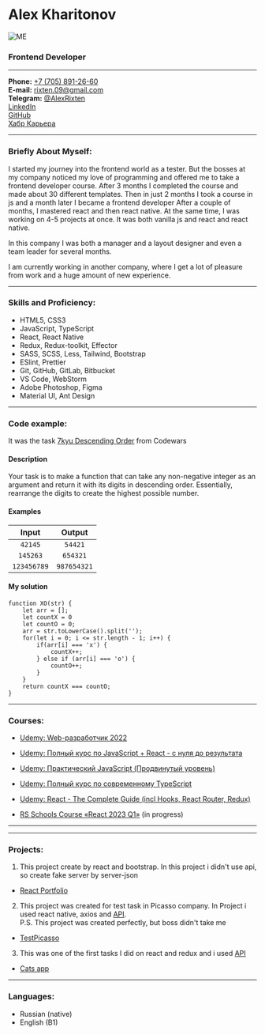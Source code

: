 # Alex Kharitonov
![ME](https://avatars.githubusercontent.com/u/91592026?s=96&v=4)
### Frontend Developer

---

**Phone:** [+7 (705) 891-26-60](tel:77058912660)<br>
**E-mail:** [rixten.09@gmail.com](mailto:rixten.09@gmail.com)<br>
**Telegram:** [@AlexRixten](https://t.me/AlexRixten)<br>
[LinkedIn](https://www.linkedin.com/in/alex-kharitonov-4b0474261/)<br>
[GitHub](https://github.com/AlexRixten/)<br>
[Хабр Карьера](https://career.habr.com/alexrixten/)<br>

---

### Briefly About Myself:
I started my journey into the frontend world as a tester. But the bosses at my company noticed my love of programming and offered me to take a frontend developer course. After 3 months I completed the course and made about 30 different templates. Then in just 2 months I took a course in js and a month later I became a frontend developer
After a couple of months, I mastered react and then react native. At the same time, I was working on 4-5 projects at once. It was both vanilla js and react and react native.

In this company I was both a manager and a layout designer and even a team leader for several months.

I am currently working in another company, where I get a lot of pleasure from work and a huge amount of new experience.

---

### Skills and Proficiency:
- HTML5, CSS3
- JavaScript, TypeScript
- React, React Native
- Redux, Redux-toolkit, Effector
- SASS, SCSS, Less, Tailwind, Bootstrap
- ESlint, Prettier
- Git, GitHub, GitLab, Bitbucket
- VS Code, WebStorm
- Adobe Photoshop, Figma
- Material UI, Ant Design

---

### Code example:
It was the task [7kyu Descending Order](https://www.codewars.com/kata/5467e4d82edf8bbf40000155) from Codewars <br>
#### Description
Your task is to make a function that can take any non-negative integer as an argument and return it with its digits in descending order. Essentially, rearrange the digits to create the highest possible number.

#### Examples

|      Input      |     Output      |
|:---------------:|:---------------:|
|   ```42145```   |   ```54421```   |
|  ```145263```   |  ```654321```   |
| ```123456789``` | ```987654321``` |

#### My solution
```
function XO(str) {
    let arr = [];
    let countX = 0
    let countO = 0;
    arr = str.toLowerCase().split('');
    for(let i = 0; i <= str.length - 1; i++) {
        if(arr[i] === 'x') {
            countX++;
        } else if (arr[i] === 'o') {
            countO++;
        }
    }
    return countX === countO;
}
```
---

### Courses:

* [Udemy: Web-разработчик 2022](https://www.udemy.com/course/webdeveloper/ "Web-разработчик 2022")

* [Udemy: Полный курс по JavaScript + React - с нуля до результата](https://www.udemy.com/course/javascript_full/ "Полный курс по JavaScript + React - с нуля до результата")

* [Udemy: Практический JavaScript (Продвинутый уровень)](https://www.udemy.com/course/javascript_practice/ "Практический JavaScript (Продвинутый уровень)")

* [Udemy: Полный курс по современному TypeScript](https://www.udemy.com/course/modern_typescript/ "Полный курс по современному TypeScript")

* [Udemy: React - The Complete Guide (incl Hooks, React Router, Redux)](https://www.udemy.com/course/react-the-complete-guide-incl-redux/ "React - The Complete Guide (incl Hooks, React Router, Redux)")

* [RS Schools Course «React 2023 Q1»](https://app.rs.school/course/student/dashboard?course=react-2023-q1 "React 2023 Q1")  (in progress)

---

---

### Projects:

1. This project create by react and bootstrap. In this project i didn't use api, so create fake server by server-json

* [React Portfolio](https://github.com/AlexRixten/React-portfolio/tree/my-site-react "React Portfolio")

2. This project was created for test task in Picasso company. In Project i used react native, axios and [API](https://dashboard.clearbit.com/docs#logo-api). <br>
P.S. This project was created perfectly, but boss didn't take me 

* [TestPicasso](https://github.com/AlexRixten/TestPicasso "TestPicasso")

3. This was one of the first tasks I did on react and redux and i used [API](https://thecatapi.com/)

* [Сats app](https://alexrixten.github.io/cats-app "Сats app")

---

### Languages:

- Russian (native)
- English (B1)



